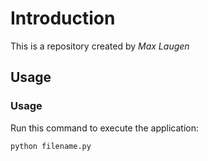 # Introduction


This is a repository created by *Max Laugen*

## Usage

### Usage


Run this command to execute the application:


`python filename.py`

 
